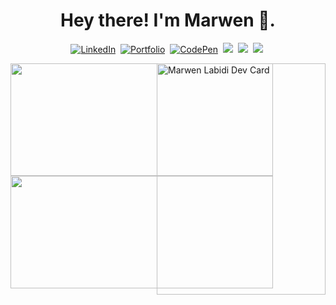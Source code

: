 <h1 align="center"><b> Hey there! I'm Marwen </b> 👋.</h1>

<p align="center">
<a href="https://www.linkedin.com/in/marwen-labidi-5a9082142/" target="_blank"><img target="_blank" src="https://img.shields.io/badge/linkedin-%230077B5.svg?&style=for-the-badge&logo=linkedin&logoColor=white" alt="LinkedIn"target="_blank" /></a>&nbsp;
<a href="https://www.linkedin.com/in/marwen-labidi-5a9082142/" ><img src="https://img.shields.io/badge/-PORTFOLIO-%23ff69b4&?style=for-the-badge&?color=ff69b4" alt="Portfolio" target="_blank"/></a>&nbsp;
<a href="https://codepen.io/marwenez"target="_blank"><img src="https://img.shields.io/badge/Codepen-000000?style=for-the-badge&logo=codepen&logoColor=white" alt="CodePen" /></a>&nbsp;
 <a href="https://marwenlabidi.hashnode.dev/"target="_blank"><img src="https://img.shields.io/badge/Hashnode-2962FF?style=for-the-badge&logo=hashnode&logoColor=white%20alt=%22hashnode%22" /></a>&nbsp;
<!--  <a href="https://www.youtube.com/channel/UCjHGrxYbHX2gfGalRFW62iA"target="_blank"><img src="https://img.shields.io/badge/YouTube-red?style=for-the-badge&logo=youtube&logoColor=white%22%20alt=%22youtube%22" /></a>&nbsp;-->
<a href="https://leetcode.com/labidimarwen6/"target="_blank"><img src="https://img.shields.io/badge/leetCode-orange?style=for-the-badge&logo=leetCode&logoColor=white%20"></a>&nbsp;
 <a href="https://cssbattle.dev/player/rkWsxolpLUNKjiOZcW8o3jOwjoB2"target="_blank"><img src="https://img.shields.io/badge/CSSBattle-yellow?style=for-the-badge&logo=CSSBattle&logoColor=white%20alt=%22CSSBAttle%22"></a>&nbsp;
</p> 
  

<a width="370"
height="370"  href="https://app.daily.dev/MarwenLabidi"><img  align="right" src="https://github.com/marwenez/marwenez/blob/main/devcard.svg" width="270" height="370" alt="Marwen Labidi Dev Card"/></a>


 
<a style=" position: absolute;" href="https://github.com/marwenez">
  <img width="420" height="180em" src="https://github-readme-stats.vercel.app/api?username=marwenez&theme=radical&show_icons=true" />
  <img width="420" height="180em" src="https://github-readme-stats.vercel.app/api/top-langs/?username=marwenez&theme=radical&layout=compact" />
</a>
<br/>
